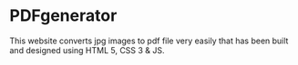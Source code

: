 # PDFgenerator
This website converts jpg images to pdf file very easily that has been built and designed using HTML 5, CSS 3 &amp; JS.
